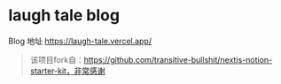 # laugh tale blog

Blog 地址
https://laugh-tale.vercel.app/

> 该项目fork自：https://github.com/transitive-bullshit/nextjs-notion-starter-kit，非常感谢